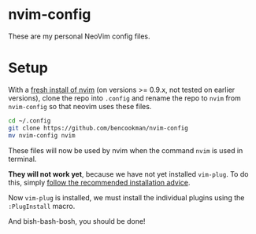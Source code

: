 # nvim-config

These are my personal NeoVim config files.

# Setup

With a [fresh install of nvim](https://github.com/neovim/neovim/blob/master/INSTALL.md#pre-built-archives-2) (on versions >= 0.9.x, not tested on earlier versions), clone the repo into `.config` and rename the repo to `nvim` from `nvim-config` so that neovim uses these files.

```bash
cd ~/.config
git clone https://github.com/bencookman/nvim-config
mv nvim-config nvim
```

These files will now be used by nvim when the command `nvim` is used in terminal.

**They will not work yet**, because we have not yet installed `vim-plug`. To do this, simply [follow the recommended installation advice](https://github.com/junegunn/vim-plug?tab=readme-ov-file#installation).

Now `vim-plug` is installed, we must install the individual plugins using the `:PlugInstall` macro.

And bish-bash-bosh, you should be done!

